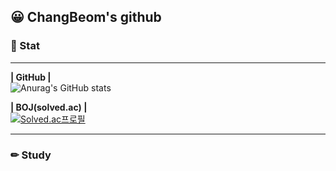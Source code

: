 ## 😀 ChangBeom's github  

### 📑 Stat
---
<b>| GitHub |</b>  
![Anurag's GitHub stats](https://github-readme-stats.vercel.app/api?username=JeongChangBeom&show_icons=true&theme=radical)  

<b>| BOJ(solved.ac) |</b>  
[![Solved.ac프로필](http://mazassumnida.wtf/api/generate_badge?boj=vmehr)](https://solved.ac/vmehr)   

---  
### ✏ Study
